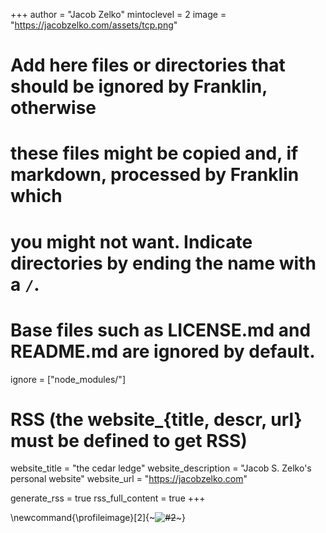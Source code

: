 <!--
Add here global page variables to use throughout your website.
-->
+++
author = "Jacob Zelko"
mintoclevel = 2
image = "https://jacobzelko.com/assets/tcp.png"

# Add here files or directories that should be ignored by Franklin, otherwise
# these files might be copied and, if markdown, processed by Franklin which
# you might not want. Indicate directories by ending the name with a `/`.
# Base files such as LICENSE.md and README.md are ignored by default.
ignore = ["node_modules/"]

# RSS (the website_{title, descr, url} must be defined to get RSS)
website_title = "the cedar ledge"
website_description = "Jacob S. Zelko's personal website"
website_url = "https://jacobzelko.com"

generate_rss = true
rss_full_content = true
+++

<!--
Add here global latex commands to use throughout your pages.
-->
\newcommand{\profileimage}[2]{~~~<img src="#1" alt="#2" class="profileimage"/>~~~}
